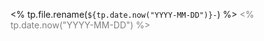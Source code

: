 <% tp.file.rename(`${tp.date.now("YYYY-MM-DD")}-`) %>
<span style="color: gray;"><% tp.date.now("YYYY-MM-DD") %></span>